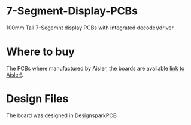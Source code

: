 # 7-Segment-Display-PCBs
100mm Tall 7-Segemnt display PCBs with integrated decoder/driver

# Where to buy
The PCBs where manufactured by Aisler, the boards are available [link to Aisler!](https://aisler.net/p/RDCRJRCT).

# Design Files
The board was designed in DesignsparkPCB
